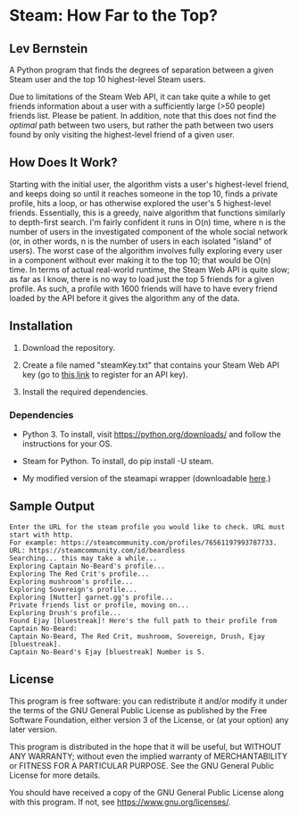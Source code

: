 # Steam: How Far to the Top?

## Lev Bernstein

A Python program that finds the degrees of separation between a given Steam user and the top 10 highest-level Steam users.

Due to limitations of the Steam Web API, it can take quite a while to get friends information about a user with a sufficiently large (>50 people) friends list. Please be patient. In addition, note that this does not find the *optimal* path between two users, but rather the path between two users found by only visiting the highest-level friend of a given user.

## How Does It Work?

Starting with the initial user, the algorithm vists a user's highest-level friend, and keeps doing so until it reaches someone in the top 10, finds a private profile, hits a loop, or has otherwise explored the user's 5 highest-level friends. Essentially, this is a greedy, naive algorithm that functions similarly to depth-first search. I'm fairly confident it runs in O(n) time, where n is the number of users in the investigated component of the whole social network (or, in other words, n is the number of users in each isolated "island" of users). The worst case of the algorithm involves fully exploring every user in a component without ever making it to the top 10; that would be O(n) time. In terms of actual real-world runtime, the Steam Web API is quite slow; as far as I know, there is no way to load just the top 5 friends for a given profile. As such, a profile with 1600 friends will have to have every friend loaded by the API before it gives the algorithm any of the data.

## Installation

1. Download the repository.

2. Create a file named "steamKey.txt" that contains your Steam Web API key (go to [this link](https://steamcommunity.com/dev/) to register for an API key).

3. Install the required dependencies.

### Dependencies

* Python 3. To install, visit https://python.org/downloads/ and follow the instructions for your OS.

* Steam for Python. To install, do pip install -U steam.

* My modified version of the steamapi wrapper (downloadable [here](https://github.com/LevBernstein/steamapi).)

## Sample Output

```
Enter the URL for the steam profile you would like to check. URL must start with http.
For example: https://steamcommunity.com/profiles/76561197993787733.
URL: https://steamcommunity.com/id/beardless
Searching... this may take a while...
Exploring Captain No-Beard's profile...
Exploring The Red Crit's profile...
Exploring mushroom's profile...
Exploring Sovereign's profile...
Exploring [Nutter] garnet.gg's profile...
Private friends list or profile, moving on...
Exploring Drush's profile...
Found Ejay [bluestreak]! Here's the full path to their profile from Captain No-Beard: 
Captain No-Beard, The Red Crit, mushroom, Sovereign, Drush, Ejay [bluestreak].
Captain No-Beard's Ejay [bluestreak] Number is 5.
```

## License
This program is free software: you can redistribute it and/or modify
it under the terms of the GNU General Public License as published by
the Free Software Foundation, either version 3 of the License, or
(at your option) any later version.

This program is distributed in the hope that it will be useful,
but WITHOUT ANY WARRANTY; without even the implied warranty of
MERCHANTABILITY or FITNESS FOR A PARTICULAR PURPOSE.  See the
GNU General Public License for more details.

You should have received a copy of the GNU General Public License
along with this program.  If not, see <https://www.gnu.org/licenses/>.
